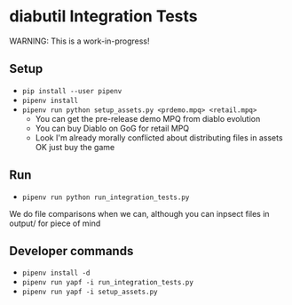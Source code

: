 # diabutil Integration Tests

WARNING: This is a work-in-progress!

## Setup

* `pip install --user pipenv`
* `pipenv install`
* `pipenv run python setup_assets.py <prdemo.mpq> <retail.mpq>`
    * You can get the pre-release demo MPQ from diablo evolution
    * You can buy Diablo on GoG for retail MPQ
    * Look I'm already morally conflicted about distributing files in assets OK just buy the game

## Run

* `pipenv run python run_integration_tests.py`

We do file comparisons when we can, although you can inpsect files in output/ for piece of mind

## Developer commands

* `pipenv install -d`
* `pipenv run yapf -i run_integration_tests.py`
* `pipenv run yapf -i setup_assets.py`